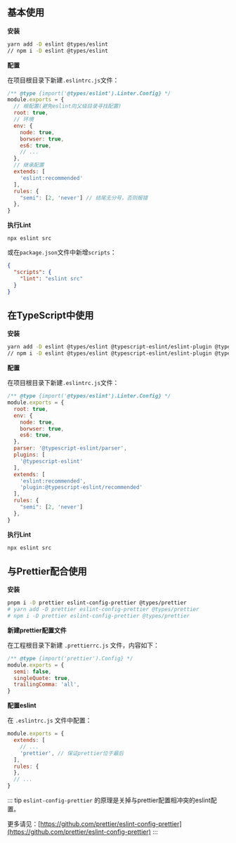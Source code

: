 ## 基本使用

**安装**

```bash
yarn add -D eslint @types/eslint
// npm i -D eslint @types/eslint
```

**配置**

在项目根目录下新建`.eslintrc.js`文件：

```js
/** @type {import('@types/eslint').Linter.Config} */
module.exports = {
  // 根配置(避免eslint向父级目录寻找配置)
  root: true,
  // 环境
  env: {
    node: true,
    borwser: true,
    es6: true,
    // ...
  },
  // 继承配置
  extends: [
    'eslint:recommended'
  ],
  rules: {
    "semi": [2, 'never'] // 结尾无分号，否则报错
  },
}
```




**执行Lint**

```
npx eslint src
```

或在`package.json`文件中新增`scripts`：

```json
{
  "scripts": {
    "lint": "eslint src"
  }
}
```

## 在TypeScript中使用

**安装**

```bash
yarn add -D eslint @types/eslint @typescript-eslint/eslint-plugin @typescript-eslint/parser
// npm i -D eslint @types/eslint @typescript-eslint/eslint-plugin @typescript-eslint/parser
```

**配置**

在项目根目录下新建`.eslintrc.js`文件：

```js
/** @type {import('@types/eslint').Linter.Config} */
module.exports = {
  root: true,
  env: {
    node: true,
    borwser: true,
    es6: true,
  },
  parser: '@typescript-eslint/parser',
  plugins: [
    '@typescript-eslint'
  ],
  extends: [
    'eslint:recommended',
    'plugin:@typescript-eslint/recommended'
  ],
  rules: {
    "semi": [2, 'never']
  },
}
```

**执行Lint**

```bash
npx eslint src
```

## 与Prettier配合使用

**安装**

```bash
pnpm i -D prettier eslint-config-prettier @types/prettier
# yarn add -D prettier eslint-config-prettier @types/prettier
# npm i -D prettier eslint-config-prettier @types/prettier
```

**新建prettier配置文件**

在工程根目录下新建 `.prettierrc.js` 文件，内容如下：

```js
/** @type {import('prettier').Config} */
module.exports = {
  semi: false,
  singleQuote: true,
  trailingComma: 'all',
}
```

**配置eslint**

在 `.eslintrc.js` 文件中配置：

```js
module.exports = {
  extends: [
    // ...
    'prettier', // 保证prettier位于最后
  ],
  rules: {
  },
  // ...
}

```

::: tip
`eslint-config-prettier` 的原理是关掉与prettier配置相冲突的eslint配置。

更多请见：[https://github.com/prettier/eslint-config-prettier](https://github.com/prettier/eslint-config-prettier)
:::